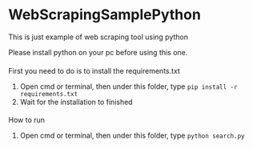 # WebScrapingSamplePython
This is just example of web scraping tool using python

Please install python on your pc before using this one.

####
First you need to do is to install the requirements.txt
1. Open cmd or terminal, then under this folder, type `pip install -r requirements.txt`
2. Wait for the installation to finished

####
How to run
1. Open cmd or terminal, then under this folder, type `python search.py`
